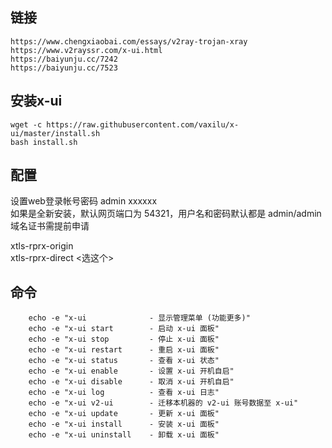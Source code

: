 ## 链接
```
https://www.chengxiaobai.com/essays/v2ray-trojan-xray
https://www.v2rayssr.com/x-ui.html
https://baiyunju.cc/7242
https://baiyunju.cc/7523
```

## 安装x-ui
```
wget -c https://raw.githubusercontent.com/vaxilu/x-ui/master/install.sh
bash install.sh
```

## 配置
设置web登录帐号密码 admin  xxxxxx  
如果是全新安装，默认网页端口为 54321，用户名和密码默认都是 admin/admin  
域名证书需提前申请   


xtls-rprx-origin  
xtls-rprx-direct  <选这个>  


## 命令
```
    echo -e "x-ui              - 显示管理菜单 (功能更多)"
    echo -e "x-ui start        - 启动 x-ui 面板"
    echo -e "x-ui stop         - 停止 x-ui 面板"
    echo -e "x-ui restart      - 重启 x-ui 面板"
    echo -e "x-ui status       - 查看 x-ui 状态"
    echo -e "x-ui enable       - 设置 x-ui 开机自启"
    echo -e "x-ui disable      - 取消 x-ui 开机自启"
    echo -e "x-ui log          - 查看 x-ui 日志"
    echo -e "x-ui v2-ui        - 迁移本机器的 v2-ui 账号数据至 x-ui"
    echo -e "x-ui update       - 更新 x-ui 面板"
    echo -e "x-ui install      - 安装 x-ui 面板"
    echo -e "x-ui uninstall    - 卸载 x-ui 面板"
```